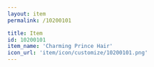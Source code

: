 ```yaml
---
layout: item
permalink: /10200101

title: Item
id: 10200101
item_name: 'Charming Prince Hair'
icon_url: 'item/icon/customize/10200101.png'
---
```

